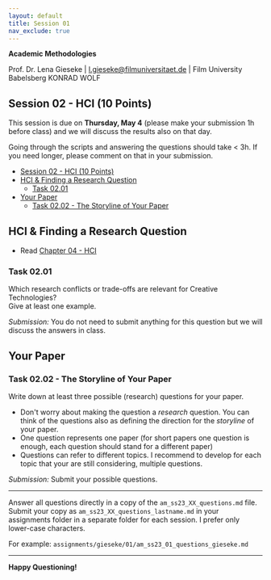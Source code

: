 ```yaml
---
layout: default
title: Session 01
nav_exclude: true
---
```


**Academic Methodologies**
  
Prof. Dr. Lena Gieseke \| l.gieseke@filmuniversitaet.de \| Film University Babelsberg KONRAD WOLF

## Session 02 - HCI (10 Points)

This session is due on **Thursday, May 4** (please make your submission 1h before class) and we will discuss the results also on that day.  

Going through the scripts and answering the questions should take < 3h. If you need longer, please comment on that in your submission.

* [Session 02 - HCI (10 Points)](#session-02---hci-10-points)
* [HCI \& Finding a Research Question](#hci--finding-a-research-question)
    * [Task 02.01](#task-0201)
* [Your Paper](#your-paper)
    * [Task 02.02 - The Storyline of Your Paper](#task-0202---the-storyline-of-your-paper)



## HCI & Finding a Research Question

* Read [Chapter 04 - HCI](../../02_scripts/am_ss23_04_hci_script.md)

### Task 02.01

Which research conflicts or trade-offs are relevant for Creative Technologies?  
Give at least one example.

*Submission:* You do not need to submit anything for this question but we will discuss the answers in class.

## Your Paper

### Task 02.02 - The Storyline of Your Paper

Write down at least three possible (research) questions for your paper. 

* Don't worry about making the question a *research* question. You can think of the questions also as defining the direction for the *storyline* of your paper.
* One question represents one paper (for short papers one question is enough, each question should stand for a different paper)
* Questions can refer to different topics. I recommend to develop for each topic that your are still considering, multiple questions.
  
*Submission:* Submit your possible questions.

---

Answer all questions directly in a copy of the `am_ss23_XX_questions.md` file. Submit your copy as `am_ss23_XX_questions_lastname.md` in your assignments folder in a separate folder for each session. I prefer only lower-case characters.

For example: `assignments/gieseke/01/am_ss23_01_questions_gieseke.md`

---

**Happy Questioning!**
